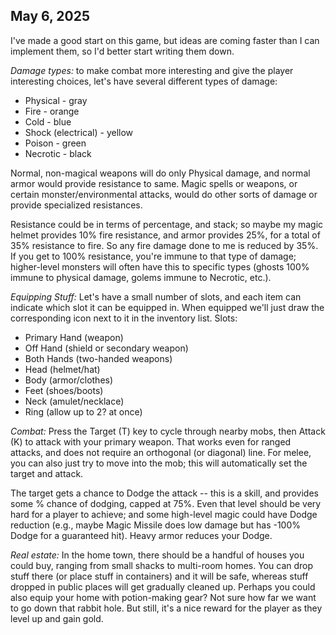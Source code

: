 ## May 6, 2025

I've made a good start on this game, but ideas are coming faster than I can implement them, so I'd better start writing them down.

*Damage types:* to make combat more interesting and give the player interesting choices, let's have several different types of damage:

- Physical - gray
- Fire - orange
- Cold - blue
- Shock (electrical) - yellow
- Poison - green
- Necrotic - black

Normal, non-magical weapons will do only Physical damage, and normal armor would provide resistance to same.  Magic spells or weapons, or certain monster/environmental attacks, would do other sorts of damage or provide specialized resistances.

Resistance could be in terms of percentage, and stack; so maybe my magic helmet provides 10% fire resistance, and armor provides 25%, for a total of 35% resistance to fire.  So any fire damage done to me is reduced by 35%.  If you get to 100% resistance, you're immune to that type of damage; higher-level monsters will often have this to specific types (ghosts 100% immune to physical damage, golems immune to Necrotic, etc.).

*Equipping Stuff:* Let's have a small number of slots, and each item can indicate which slot it can be equipped in.  When equipped we'll just draw the corresponding icon next to it in the inventory list.  Slots:

- Primary Hand (weapon)
- Off Hand (shield or secondary weapon)
- Both Hands (two-handed weapons)
- Head (helmet/hat)
- Body (armor/clothes)
- Feet (shoes/boots)
- Neck (amulet/necklace)
- Ring (allow up to 2? at once)

*Combat:* Press the Target (T) key to cycle through nearby mobs, then Attack (K) to attack with your primary weapon.  That works even for ranged attacks, and does not require an orthogonal (or diagonal) line.  For melee, you can also just try to move into the mob; this will automatically set the target and attack.

The target gets a chance to Dodge the attack -- this is a skill, and provides some % chance of dodging, capped at 75%.  Even that level should be very hard for a player to achieve; and some high-level magic could have Dodge reduction (e.g., maybe Magic Missile does low damage but has -100% Dodge for a guaranteed hit).  Heavy armor reduces your Dodge.

*Real estate:* In the home town, there should be a handful of houses you could buy, ranging from small shacks to multi-room homes.  You can drop stuff there (or place stuff in containers) and it will be safe, whereas stuff dropped in public places will get gradually cleaned up.  Perhaps you could also equip your home with potion-making gear?  Not sure how far we want to go down that rabbit hole.  But still, it's a nice reward for the player as they level up and gain gold.

